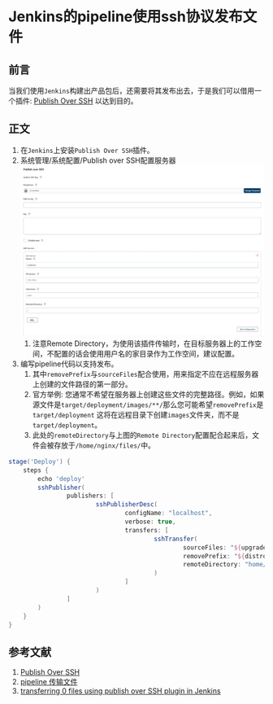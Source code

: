 # Jenkins的pipeline使用ssh协议发布文件

## 前言

当我们使用`Jenkins`构建出产品包后，还需要将其发布出去，于是我们可以借用一个插件: [Publish Over SSH](https://plugins.jenkins.io/publish-over-ssh/) 以达到目的。

## 正文

1. 在`Jenkins`上安装`Publish Over SSH`插件。
2. 系统管理/系统配置/Publish over SSH配置服务器
   ![img.png](../docImg/publish_over_ssh_config.png)
    1. 注意Remote Directory，为使用该插件传输时，在目标服务器上的工作空间，不配置的话会使用用户名的家目录作为工作空间，建议配置。
3. 编写pipeline代码以支持发布。
    1. 其中`removePrefix`与`sourceFiles`配合使用，用来指定不应在远程服务器上创建的文件路径的第一部分。
    2. 官方举例: 您通常不希望在服务器上创建这些文件的完整路径。例如，如果源文件是`target/deployment/images/**/`那么您可能希望`removePrefix`是`target/deployment`
       这将在远程目录下创建`images`文件夹，而不是`target/deployment`。
    3. 此处的`remoteDirectory`与上图的`Remote Directory`配置配合起来后，文件会被存放于`/home/nginx/files/`中。

```groovy
stage('Deploy') {
    steps {
        echo 'deploy'
        sshPublisher(
                publishers: [
                        sshPublisherDesc(
                                configName: "localhost",
                                verbose: true,
                                transfers: [
                                        sshTransfer(
                                                sourceFiles: "${upgradePackageDirPath}.tar",
                                                removePrefix: "${distroSpace}/",
                                                remoteDirectory: "home/nginx/files/",
                                        )
                                ]
                        )
                ]
        )
    }
}
```

## 参考文献

1. [Publish Over SSH](https://plugins.jenkins.io/publish-over-ssh/)
2. [pipeline 传输文件](https://blog.csdn.net/weixin_44814672/article/details/112852840)
3. [transferring 0 files using publish over SSH plugin in Jenkins](https://stackoverflow.com/questions/27051543/transferring-0-files-using-publish-over-ssh-plugin-in-jenkins)